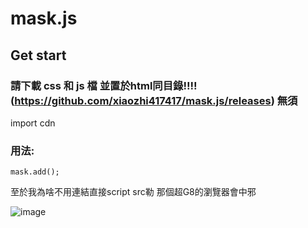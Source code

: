 # mask.js

## Get start

### 請下載 css 和 js 檔 並置於html同目錄!!!! (https://github.com/xiaozhi417417/mask.js/releases) 無須<link>
import cdn 
<code><script type="text/javascript" src="[js file]"></script></code>

### 用法:

<code>mask.add(<css selector>);</code>

  至於我為啥不用連結直接script src勒
  那個超G8的瀏覽器會中邪
  
  ![image](https://user-images.githubusercontent.com/71436697/137613864-eaebe94e-f52d-47ab-8c55-5ec7b59fe902.png)
